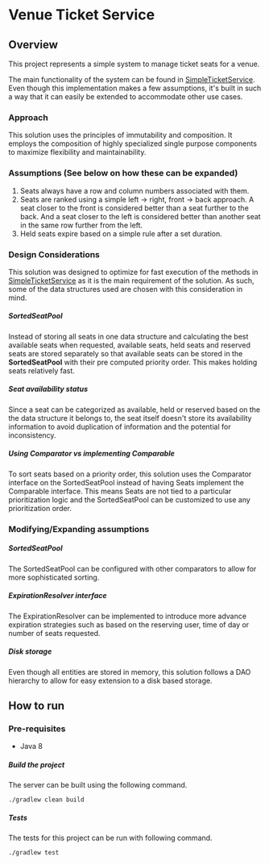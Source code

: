 # Venue Ticket Service
## Overview
This project represents a simple system to manage ticket seats for a venue.

The main functionality of the system can be found in [SimpleTicketService](src/main/java/com/zfesseha/ticketservice/services/SimpleTicketService.java). Even though this implementation makes a few assumptions, it's built in such a way that it can easily be extended to accommodate other use cases.

### Approach
This solution uses the principles of immutability and composition. It employs the composition of highly specialized single purpose components to maximize flexibility and maintainability.

### Assumptions (See below on how these can be expanded)
1. Seats always have a row and column numbers associated with them.
2. Seats are ranked using a simple left -> right, front -> back approach. A seat closer to the front is considered better than a seat further to the back. And a seat closer to the left is considered better than another seat in the same row further from the left.
3. Held seats expire based on a simple rule after a set duration.

### Design Considerations
This solution was designed to optimize for fast execution of the methods in [SimpleTicketService](src/main/java/com/zfesseha/ticketservice/services/SimpleTicketService.java) as it is the main requirement of the solution. As such, some of the data structures used are chosen with this consideration in mind.

##### SortedSeatPool
Instead of storing all seats in one data structure and calculating the best available seats when requested, available seats, held seats and reserved seats are stored separately so that available seats can be stored in the **SortedSeatPool** with their pre computed priority order. This makes holding seats relatively fast.

##### Seat availability status
Since a seat can be categorized as available, held or reserved based on the the data structure it belongs to, the seat itself doesn't store its availability information to avoid duplication of information and the potential for inconsistency.

##### Using Comparator vs implementing Comparable
To sort seats based on a priority order, this solution uses the Comparator interface on the SortedSeatPool instead of having Seats implement the Comparable interface. This means Seats are not tied to a particular prioritization logic and the SortedSeatPool can be customized to use any prioritization order.

### Modifying/Expanding assumptions

##### SortedSeatPool
The SortedSeatPool can be configured with other comparators to allow for more sophisticated sorting.

##### ExpirationResolver interface
The ExpirationResolver can be implemented to introduce more advance expiration strategies such as based on the reserving user, time of day or number of seats requested.

##### Disk storage
Even though all entities are stored in memory, this solution follows a DAO hierarchy to allow for easy extension to a disk based storage.


## How to run

### Pre-requisites
* Java 8

##### Build the project

The server can be built using the following command.

```
./gradlew clean build
```

##### Tests

The tests for this project can be run with following command.

```
./gradlew test
```



